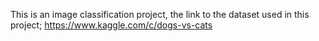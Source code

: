 This is an image classification project, the link to the dataset used in this project; https://www.kaggle.com/c/dogs-vs-cats
